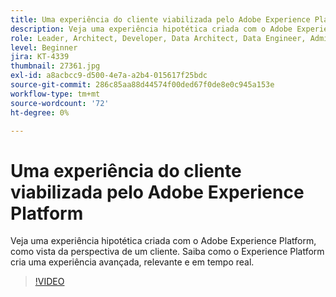 ```yaml
---
title: Uma experiência do cliente viabilizada pelo Adobe Experience Platform
description: Veja uma experiência hipotética criada com o Adobe Experience Platform, como vista da perspectiva de um cliente. Saiba como o Experience Platform cria uma experiência avançada, relevante e em tempo real.
role: Leader, Architect, Developer, Data Architect, Data Engineer, Admin, User
level: Beginner
jira: KT-4339
thumbnail: 27361.jpg
exl-id: a8acbcc9-d500-4e7a-a2b4-015617f25bdc
source-git-commit: 286c85aa88d44574f00ded67f0de8e0c945a153e
workflow-type: tm+mt
source-wordcount: '72'
ht-degree: 0%

---
```


# Uma experiência do cliente viabilizada pelo Adobe Experience Platform

Veja uma experiência hipotética criada com o Adobe Experience Platform, como vista da perspectiva de um cliente. Saiba como o Experience Platform cria uma experiência avançada, relevante e em tempo real.

>[!VIDEO](https://video.tv.adobe.com/v/27361?learn=on&enablevpops)

